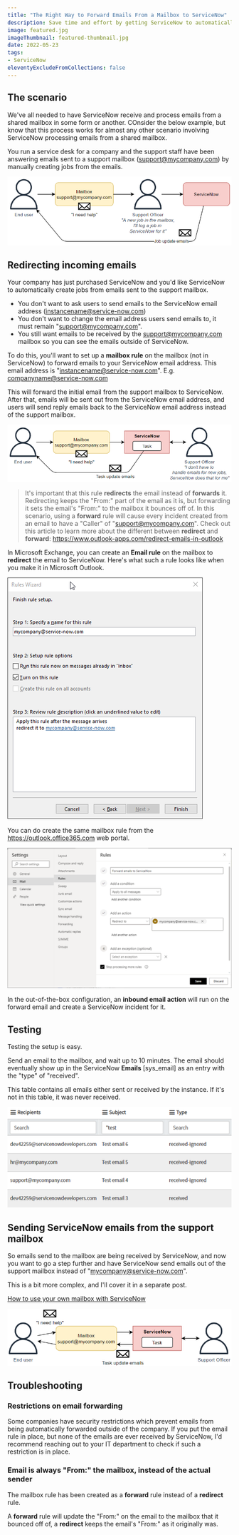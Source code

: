 ```yaml
---
title: "The Right Way to Forward Emails From a Mailbox to ServiceNow"
description: Save time and effort by getting ServiceNow to automatically process emails from a shared mailbox, instead of asking support staff to manually create ServiceNow jobs from emails.
image: featured.jpg
imageThumbnail: featured-thumbnail.jpg
date: 2022-05-23
tags:
- ServiceNow
eleventyExcludeFromCollections: false
---
```


## The scenario
We've all needed to have ServiceNow receive and process emails from a shared mailbox in some form or another. COnsider the below example, but know that this process works for almost any other scenario involving ServiceNow processing emails from a shared mailbox.

You run a service desk for a company and the support staff have been answering emails sent to a support mailbox (support@mycompany.com) by manually creating jobs from the emails.

[![Manual processing](diagrams-mailbox-process.png)](diagrams-mailbox-process.png)

## Redirecting incoming emails
Your company has just purchased ServiceNow and you'd like ServiceNow to automatically create jobs from emails sent to the support mailbox.

* You don't want to ask users to send emails to the ServiceNow email address (instancename@service-now.com)
* You don't want to change the email address users send emails to, it must remain "support@mycompany.com".
* You still want emails to be received by the support@mycompany.com mailbox so you can see the emails outside of ServiceNow.

To do this, you'll want to set up a **mailbox rule** on the mailbox (not in ServiceNow) to forward emails to your ServiceNow email address. This email address is "instancename@service-now.com".
E.g. companyname@service-now.com

This will forward the initial email from the support mailbox to ServiceNow. After that, emails will be sent out from the ServiceNow email address, and users will send reply emails back to the ServiceNow email address instead of the support mailbox.

[![Process with ServiceNow automatically processing emails](diagrams-forward-to-servicenow-process.png)](diagrams-forward-to-servicenow-process.png)

> It's important that this rule **redirects** the email instead of **forwards** it. Redirecting keeps the "From:" part of the email as it is, but forwarding it sets the email's "From:" to the mailbox it bounces off of.
> In this scenario, using a **forward** rule will cause every incident created from an email to have a "Caller" of "support@mycompany.com".
> Check out this article to learn more about the different between **redirect** and **forward**:
> https://www.outlook-apps.com/redirect-emails-in-outlook

In Microsoft Exchange, you can create an **Email rule** on the mailbox to **redirect** the email to ServiceNow. Here's what such a rule looks like when you make it in Microsoft Outlook.

[![Forward rule in Outlook](outlook-forward-rule.png)](outlook-forward-rule.png)

You can do create the same mailbox rule from the https://outlook.office365.com web portal.

[![Forward rule in outlook.com](outlook-com-forward-rule.png)](outlook-com-forward-rule.png)

In the out-of-the-box configuration, an **inbound email action** will run on the forward email and create a ServiceNow incident for it.

## Testing
Testing the setup is easy.

Send an email to the mailbox, and wait up to 10 minutes. The email should eventually show up in the ServiceNow **Emails** [sys_email] as an entry with the "type" of "received". 

This table contains all emails either sent or received by the instance. If it's not in this table, it was never received.

[![sys_email list sample](sys_email_sample.png)](sys_email_sample.png)

## Sending ServiceNow emails from the support mailbox
So emails send to the mailbox are being received by ServiceNow, and now you want to go a step further and have ServiceNow send emails out of the support mailbox instead of "mycompany@service-now.com".

This is a bit more complex, and I'll cover it in a separate post.

[How to use your own mailbox with ServiceNow](/posts/2023-09-14-sn-email-accounts/)

[![ServiceNow sending and receiving from a mailbox](diagrams-send-receive-mailbox-process.png)](diagrams-send-receive-mailbox-process.png)

## Troubleshooting
### Restrictions on email forwarding
Some companies have security restrictions which prevent emails from being automatically forwarded outside of the company. If you put the email rule in place, but none of the emails are ever received by ServiceNow, I'd recommend reaching out to your IT department to check if such a restriction is in place.

### Email is always "From:" the mailbox, instead of the actual sender
The mailbox rule has been created as a **forward** rule instead of a **redirect** rule.

A **forward** rule will update the "From:" on the email to the mailbox that it bounced off of, a **redirect** keeps the email's "From:" as it originally was.
